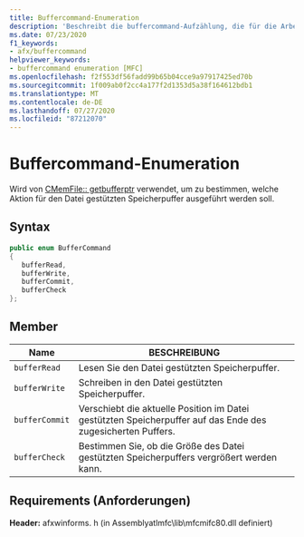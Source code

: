 ```yaml
---
title: Buffercommand-Enumeration
description: 'Beschreibt die buffercommand-Aufzählung, die für die Arbeit mit Speicherdateien über CMemFile:: getbufferptr () verwendet wird.'
ms.date: 07/23/2020
f1_keywords:
- afx/buffercommand
helpviewer_keywords:
- buffercommand enumeration [MFC]
ms.openlocfilehash: f2f553df56fadd99b65b04cce9a97917425ed70b
ms.sourcegitcommit: 1f009ab0f2cc4a177f2d1353d5a38f164612bdb1
ms.translationtype: MT
ms.contentlocale: de-DE
ms.lasthandoff: 07/27/2020
ms.locfileid: "87212070"
---
```

# <a name="buffercommand-enumeration"></a>Buffercommand-Enumeration

Wird von [CMemFile:: getbufferptr](cmemfile-class.md#getbufferptr) verwendet, um zu bestimmen, welche Aktion für den Datei gestützten Speicherpuffer ausgeführt werden soll.

## <a name="syntax"></a>Syntax

``` cpp
public enum BufferCommand
{
   bufferRead,
   bufferWrite,
   bufferCommit,
   bufferCheck
};
```

## <a name="members"></a>Member

|Name|BESCHREIBUNG|
|-|-|
| `bufferRead` | Lesen Sie den Datei gestützten Speicherpuffer. |
| `bufferWrite` | Schreiben in den Datei gestützten Speicherpuffer. |
| `bufferCommit` | Verschiebt die aktuelle Position im Datei gestützten Speicherpuffer auf das Ende des zugesicherten Puffers. |
| `bufferCheck` | Bestimmen Sie, ob die Größe des Datei gestützten Speicherpuffers vergrößert werden kann. |

## <a name="requirements"></a>Requirements (Anforderungen)

**Header:** afxwinforms. h (in Assemblyatlmfc\lib\mfcmifc80.dll definiert)
